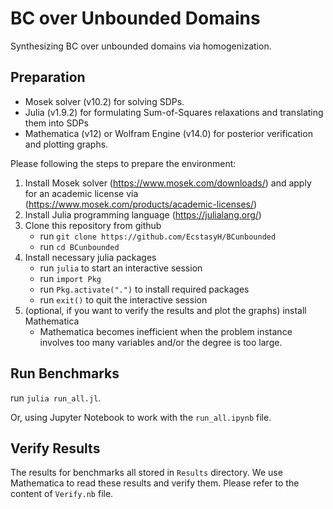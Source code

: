 # BC over Unbounded Domains
Synthesizing BC over unbounded domains via homogenization. 

## Preparation
- Mosek solver (v10.2) for solving SDPs.
- Julia (v1.9.2) for formulating Sum-of-Squares relaxations and translating them into SDPs
- Mathematica (v12) or Wolfram Engine (v14.0) for posterior verification and plotting graphs.

Please following the steps to prepare the environment:
1. Install Mosek solver (https://www.mosek.com/downloads/) and apply for an academic license via (https://www.mosek.com/products/academic-licenses/)
2. Install Julia programming language (https://julialang.org/)
3. Clone this repository from github
   - run `git clone https://github.com/EcstasyH/BCunbounded`
   - run `cd BCunbounded` 
4. Install necessary julia packages
   - run `julia` to start an interactive session 
   - run `import Pkg`
   - run `Pkg.activate(".")` to install required packages
   - run `exit()` to quit the interactive session
5. (optional, if you want to verify the results and plot the graphs) install Mathematica
   - Mathematica becomes inefficient when the problem instance involves too many variables and/or the degree is too large. 

## Run Benchmarks

run `julia run_all.jl`.

Or, using Jupyter Notebook to work with the `run_all.ipynb` file. 

## Verify Results
The results for benchmarks all stored in `Results` directory. We use Mathematica to read these results and verify them. Please refer to the content of `Verify.nb` file. 